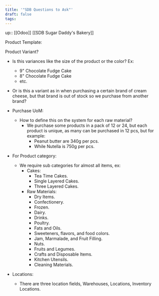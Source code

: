 ```yaml
---
title: '"SDB Questions to Ask"'
draft: false
tags:
---
```

up:: [[Odoo]] [[SDB Sugar Daddy's Bakery]]

Product Template:

Product Variant?
- Is this variances like the size of the product or the color? Ex:
	- 9" Chocolate Fudge Cake
	- 8" Chocolate Fudge Cake
	- etc.
- Or is this a variant as in when purchasing a certain brand of cream cheese, but that brand is out of stock so we purchase from another brand?


- Purchase UoM:
	- How to define this on the system for each raw material?
		- We purchase some products in a pack of 12 or 24, but each product is unique, as many can be purchased in 12 pcs, but for example:
			- Peanut butter are 340g per pcs.
			- While Nutella is 750g per pcs.

- For Product category:
	- We require sub categories for almost all items, ex:
		- Cakes:
			- Tea Time Cakes.
			- Single Layered Cakes.
			- Three Layered Cakes.
		- Raw Materials:
			- Dry Items.
			- Confectionery.
			- Frozen.
			- Dairy.
			- Drinks.
			- Poultry.
			- Fats and Oils.
			- Sweeteners, flavors, and food colors.
			- Jam, Marmalade, and Fruit Filling.
			- Nuts.
			- Fruits and Legumes.
			- Crafts and Disposable Items.
			- Kitchen Utensils.
			- Cleaning Materials.


- Locations:
	- There are three location fields, Warehouses, Locations, Inventory Locations.


